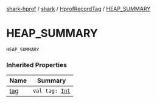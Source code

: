 [shark-hprof](../../index.md) / [shark](../index.md) / [HprofRecordTag](index.md) / [HEAP_SUMMARY](./-h-e-a-p_-s-u-m-m-a-r-y.md)

# HEAP_SUMMARY

`HEAP_SUMMARY`

### Inherited Properties

| Name | Summary |
|---|---|
| [tag](tag.md) | `val tag: `[`Int`](https://kotlinlang.org/api/latest/jvm/stdlib/kotlin/-int/index.html) |
